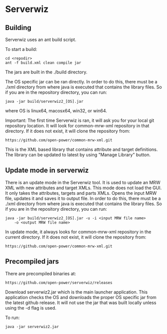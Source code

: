 # Serverwiz #


## Building ##

Serverwiz uses an ant build script.

To start a build:

    cd <repodir>
    ant -f build.xml clean compile jar
    
The jars are built in the ./build directory.    

The OS specific jar can be ran directly.  In order to do this, there
must be a ./xml directory from where java is executed that contains
the library files.  So if you are in the repository directory, you 
can run:

	java -jar build/serverwiz2_[OS].jar
	
where OS is linux64, macosx64, win32, or win64.

Important: The first time Serverwiz is ran, it will ask you for your 
local git repository location.  It will look for common-mrw-xml repository 
in that directory.  If it does not exist, it will clone the repository from:

	https://github.com/open-power/common-mrw-xml.git

This is the XML based library that contains attribute and target
definitions.   The library can be updated to latest by using
"Manage Library" button.

## Update mode in serverwiz ##
There is an update mode in the Serverwiz tool. It is used to update an MRW XML
with new attributes and target XMLs. This mode does not load the GUI. It only
takes the attributes, targets and parts XMLs. Opens the input MRW file, updates
it and saves it to output file.
In order to do this, there must be a ./xml directory from where java is executed
that contains the library files.  So if you are in the repository directory, you
can run:

	java -jar build/serverwiz2_[OS].jar -u -i <input MRW file name>
		-o <output MRW file name>
	
In update mode, it always looks for common-mrw-xml repository in the current
directory. If it does not exist, it will clone the repository from:

	https://github.com/open-power/common-mrw-xml.git

## Precompiled jars ##

There are precompiled binaries at:

	https://github.com/open-power/serverwiz/releases
	
Download serverwiz2.jar which is the main launcher application.  This
application checks the OS and downloads the proper OS specific jar from
the latest github release.  It will not use the jar that was built locally
unless using the -d flag is used.  

To run:

	java -jar serverwiz2.jar

	